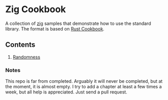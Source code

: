 # Zig Cookbook

A collection of [zig](https://www.ziglang.org") samples that demonstrate how to use the standard library. The format is based on [Rust Cookbook](https://rust-lang-nursery.github.io/rust-cookbook/).

## Contents

1. [Randomness](src/algorithms/randomness/randomness.md)


### Notes

This repo is far from completed. Arguably it will never be completed, but at the moment, it is almost empty. I try to add a chapter at least a few times a week, but all help is appreciated. Just send a pull request.
